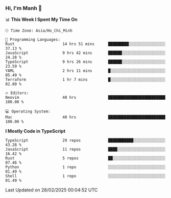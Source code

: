 ### Hi, I'm Manh 👋

<!--START_SECTION:waka-->
📊 **This Week I Spent My Time On** 

```text
🕑︎ Time Zone: Asia/Ho_Chi_Minh

💬 Programming Languages: 
Rust                     14 hrs 51 mins      █████████░░░░░░░░░░░░░░░░   37.13 % 
JavaScript               9 hrs 42 mins       ██████░░░░░░░░░░░░░░░░░░░   24.28 % 
TypeScript               9 hrs 26 mins       ██████░░░░░░░░░░░░░░░░░░░   23.59 % 
YAML                     2 hrs 11 mins       █░░░░░░░░░░░░░░░░░░░░░░░░   05.49 % 
Terraform                1 hr 7 mins         █░░░░░░░░░░░░░░░░░░░░░░░░   02.80 % 

🔥 Editors: 
Neovim                   40 hrs              █████████████████████████   100.00 % 

💻 Operating System: 
Mac                      40 hrs              █████████████████████████   100.00 % 
```

**I Mostly Code in TypeScript** 

```text
TypeScript               29 repos            ███████████░░░░░░░░░░░░░░   43.28 % 
JavaScript               11 repos            ████░░░░░░░░░░░░░░░░░░░░░   16.42 % 
Rust                     5 repos             ██░░░░░░░░░░░░░░░░░░░░░░░   07.46 % 
Python                   1 repo              ░░░░░░░░░░░░░░░░░░░░░░░░░   01.49 % 
Shell                    1 repo              ░░░░░░░░░░░░░░░░░░░░░░░░░   01.49 % 
```




 Last Updated on 28/02/2025 00:04:52 UTC
<!--END_SECTION:waka-->
